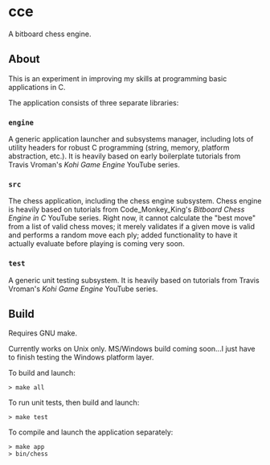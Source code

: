 # cce
A bitboard chess engine.

## About

This is an experiment in improving my skills at programming basic applications in C.

The application consists of three separate libraries: 
### `engine` 
A generic application launcher and subsystems manager, including lots of utility headers for robust C programming (string, memory, platform abstraction, etc.). It is heavily based on early boilerplate tutorials from Travis Vroman's *Kohi Game Engine* YouTube series.
### `src`
The chess application, including the chess engine subsystem. Chess engine is heavily based on tutorials from Code_Monkey_King's *Bitboard Chess Engine in C* YouTube series. Right now, it cannot calculate the "best move" from a list of valid chess moves; it merely validates if a given move is valid and performs a random move each ply; added functionality to have it actually evaluate before playing is coming very soon.

### `test`
A generic unit testing subsystem. It is heavily based on tutorials from Travis Vroman's *Kohi Game Engine* YouTube series.


## Build

Requires GNU make.

Currently works on Unix only. MS/Windows build coming soon...I just have to finish testing the Windows platform layer.

To build and launch: 
```
> make all
```
To run unit tests, then build and launch:
```
> make test
```
To compile and launch the application separately:
```
> make app
> bin/chess
```
